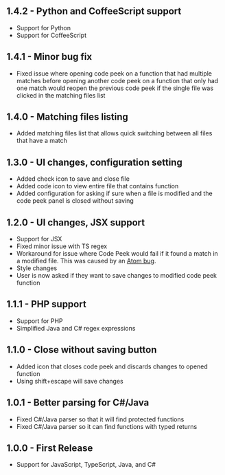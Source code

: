 ## 1.4.2 - Python and CoffeeScript support
* Support for Python
* Support for CoffeeScript

## 1.4.1 - Minor bug fix
* Fixed issue where opening code peek on a function that had multiple matches before opening another code peek on a function that only had one match would reopen the previous code peek if the single file was clicked in the matching files list

## 1.4.0 - Matching files listing
* Added matching files list that allows quick switching between all files that have a match

## 1.3.0 - UI changes, configuration setting
* Added check icon to save and close file
* Added code icon to view entire file that contains function
* Added configuration for asking if sure when a file is modified and the code peek panel is closed without saving

## 1.2.0 -  UI changes, JSX support
* Support for JSX
* Fixed minor issue with TS regex
* Workaround for issue where Code Peek would fail if it found a match in a modified file. This was caused by an [Atom bug](https://github.com/atom/atom/issues/10900).
* Style changes
* User is now asked if they want to save changes to modified code peek function

## 1.1.1 - PHP support
* Support for PHP
* Simplified Java and C# regex expressions

## 1.1.0 - Close without saving button
* Added icon that closes code peek and discards changes to opened function
* Using shift+escape will save changes

## 1.0.1 - Better parsing for C#/Java
* Fixed C#/Java parser so that it will find protected functions
* Fixed C#/Java parser so it can find functions with typed returns

## 1.0.0 - First Release
* Support for JavaScript, TypeScript, Java, and C#
